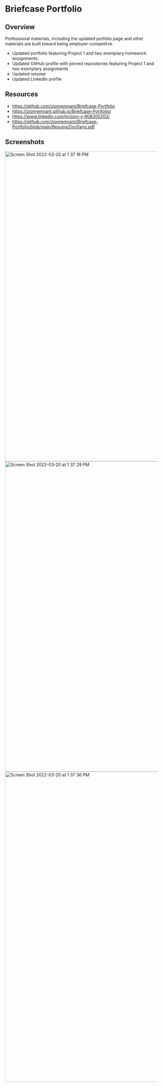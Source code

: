 # Briefcase Portfolio

## Overview

Professional materials, including the updated porfolio page and other materials are built toward being employer-competitve.

- Updated portfolio featuring Project 1 and two exemplary homework assignments.
- Updated GitHub profile with pinned repositories featuring Project 1 and two exemplary assignments
- Updated resume
- Updated LinkedIn profile

## Resources

- https://github.com/zionremnant/Briefcase-Portfolio
- https://zionremnant.github.io/Briefcase-Portfolio/
- https://www.linkedin.com/in/zion-y-908305203/
- https://github.com/zionremnant/Briefcase-Portfolio/blob/main/ResumeZionYang.pdf

## Screenshots

<img width="1020" alt="Screen Shot 2022-03-20 at 1 37 16 PM" src="https://user-images.githubusercontent.com/99617307/159185096-bff9f13a-5d4f-463d-97f7-795082f1b9f4.png">
<img width="1020" alt="Screen Shot 2022-03-20 at 1 37 29 PM" src="https://user-images.githubusercontent.com/99617307/159185099-405afe6a-8923-4dda-912c-7b5bfc8ecd04.png">
<img width="1020" alt="Screen Shot 2022-03-20 at 1 37 36 PM" src="https://user-images.githubusercontent.com/99617307/159185104-7fc5aed3-f4b1-4bef-b9f0-9232640ac752.png">
